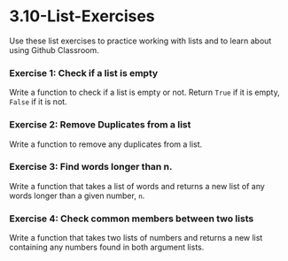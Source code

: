 # 3.10-List-Exercises

Use these list exercises to practice working with lists and to learn about using Github Classroom.

### Exercise 1: Check if a list is empty

Write a function to check if a list is empty or not. Return `True` if it is empty, `False` if it is not.

### Exercise 2: Remove Duplicates from a list

Write a function to remove any duplicates from a list.

### Exercise 3: Find words longer than n.

Write a function that takes a list of words and returns a new list of any words longer than a given number, `n`.

### Exercise 4: Check common members between two lists

Write a function that takes two lists of numbers and returns a new list containing any numbers found in both argument lists.
